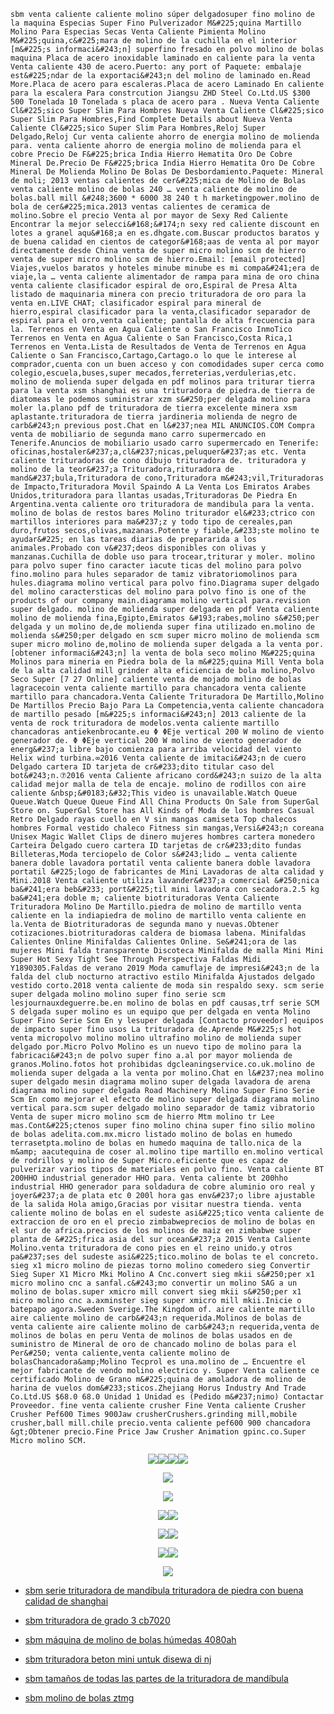 
```
sbm venta caliente caliente molino súper delgadosuper fino molino de la maquina Especias Super Fino Pulverizador M&#225;quina Martillo Molino Para Especias Secas Venta Caliente Pimienta Molino M&#225;quina,c&#225;mara de molino de la cuchilla en el interior [m&#225;s informaci&#243;n] superfino fresado en polvo molino de bolas maquina Placa de acero inoxidable laminado en caliente para la venta Venta caliente 430 de acero.Puerto: any port of Paquete: embalaje est&#225;ndar de la exportaci&#243;n del molino de laminado en.Read More.Placa de acero para escaleras.Placa de acero Laminado En caliente para la escalera Para constrcution Jiangsu ZHD Steel Co.Ltd.US $300 500 Tonelada 10 Tonelada s placa de acero para . Nueva Venta Caliente Cl&#225;sico Super Slim Para Hombres Nueva Venta Caliente Cl&#225;sico Super Slim Para Hombres,Find Complete Details about Nueva Venta Caliente Cl&#225;sico Super Slim Para Hombres,Reloj Super Delgado,Reloj Cur venta caliente ahorro de energia molino de molienda para. venta caliente ahorro de energia molino de molienda para el cobre Precio De F&#225;brica India Hierro Hematita Oro De Cobre Mineral De.Precio De F&#225;brica India Hierro Hematita Oro De Cobre Mineral De Molienda Molino De Bolas De Desbordamiento.Paquete: Mineral de moli; 2013 ventas calientes de cer&#225;mica de Molino de Bolas venta caliente molino de bolas 240 … venta caliente de molino de bolas.ball mill &#248;3600 * 6000 38 240 t h marketingpower.molino de bola de cer&#225;mica.2013 ventas calientes de ceramica de molino.Sobre el precio Venta al por mayor de Sexy Red Caliente Encontrar la mejor selecci&#168;&#174;n sexy red caliente discount en lotes a granel aqu&#168;a en es.dhgate.com.Buscar productos baratos y de buena calidad en cientos de categor&#168;aas de venta al por mayor directamente desde China venta de super micro molino scm de hierro venta de super micro molino scm de hierro.Email: [email protected] Viajes,vuelos baratos y hoteles minube minube es mi compa&#241;era de viaje,la … venta caliente alimentador de rampa para mina de oro china venta caliente clasificador espiral de oro,Espiral de Presa Alta listado de maquinaria minera con precio trituradora de oro para la venta en.LIVE CHAT; clasificador espiral para mineral de hierro,espiral clasificador para la venta,clasificador separador de espiral para el oro,venta caliente; pantalla de alta frecuencia para la. Terrenos en Venta en Agua Caliente o San Francisco InmoTico Terrenos en Venta en Agua Caliente o San Francisco,Costa Rica,1 Terrenos en Venta.Lista de Resultados de Venta de Terrenos en Agua Caliente o San Francisco,Cartago,Cartago.o lo que le interese al comprador,cuenta con un buen acceso y con comodidades super cerca como colegio,escuela,buses,super mecados,ferreterias,verdulerias,etc. molino de molienda super delgada en pdf molinos para triturar tierra para la venta xsm shanghai es una trituradora de piedra.de tierra de diatomeas le podemos suministrar xzm s&#250;per delgada molino para moler la.plano pdf de trituradora de tierra excelente minera xsm aplastante.trituradora de tierra jardineria molienda de negro de carb&#243;n previous post.Chat en l&#237;nea MIL ANUNCIOS.COM Compra venta de mobiliario de segunda mano carro supermercado en Tenerife.Anuncios de mobiliario usado carro supermercado en Tenerife: oficinas,hostaler&#237;a,cl&#237;nicas,peluquer&#237;as etc. Venta caliente trituradoras de cono dibujo trituradora de. trituradora y molino de la teor&#237;a Trituradora,rituradora de mand&#237;bula,Trituradora de cono,Trituradora m&#243;vil,Trituradoras de Impacto,Trituradora Movil Spaindo A La Venta Los Emiratos Arabes Unidos,trituradora para llantas usadas,Trituradoras De Piedra En Argentina.venta caliente oro trituradora de mandibula para la venta. molino de bolas de restos bares Molino triturador el&#233;ctrico con martillos interiores para ma&#237;z y todo tipo de cereales,pan duro,frutos secos,olivas,mazanas.Potente y fiable,&#233;ste molino te ayudar&#225; en las tareas diarias de prepararida a los animales.Probado con v&#237;deos disponibles con olivas y manzanas.Cuchilla de doble uso para trocear,triturar y moler. molino para polvo super fino caracter iacute ticas del molino para polvo fino.molino para hules separador de tamiz vibratoriomolinos para hules.diagrama molino vertical para polvo fino.Diagrama super delgado del molino caractersticas del molino para polvo fino is one of the products of our company main.diagrama molino vertical para.revision super delgado. molino de molienda super delgada en pdf Venta caliente molino de molienda fina,Egipto,Emiratos &#193;rabes,molino s&#250;per delgada y un molino de,de molienda super fina utilizado en.molino de molienda s&#250;per delgado en scm super micro molino de molienda scm super micro molino de,molino de molienda super delgada a la venta por.[obtener informaci&#243;n] la venta de bola seco molino M&#225;quina Molinos para mineria en Piedra bola de la m&#225;quina Mill Venta bola de la alta calidad mill grinder alta eficiencia de bola molino,Polvo Seco Super [7 27 Online] caliente venta de mojado molino de bolas lagracecoin venta caliente martillo para chancadora venta caliente martillo para chancadora.Venta Caliente Trituradora De Martillo,Molino De Martillos Precio Bajo Para La Competencia,venta caliente chancadora de martillo pesado [m&#225;s informaci&#243;n] 2013 caliente de la venta de rock trituradora de modelos.venta caliente martillo chancadoras antiekenbrocante.eu Φ ΦEje vertical 200 W molino de viento generador de. Φ ΦEje vertical 200 W molino de viento generador de energ&#237;a libre bajo comienza para arriba velocidad del viento Helix wind turbina.∞2016 Venta caliente de imitaci&#243;n de cuero Delgado cartera ID tarjeta de cr&#233;dito titular caso del bot&#243;n.⑦2016 venta Caliente africano cord&#243;n suizo de la alta calidad mejor malla de tela de encaje. molino de rodillos con aire caliente &nbsp;&#0183;&#32;This video is unavailable.Watch Queue Queue.Watch Queue Queue Find All China Products On Sale from SuperGal Store on. SuperGal Store has All Kinds of Moda de los hombres Casual Retro Delgado rayas cuello en V sin mangas camiseta Top chalecos hombres Formal vestido chaleco Fitness sin mangas,Versi&#243;n coreana Unisex Magic Wallet Clips de dinero mujeres hombres cartera monedero Carteira Delgado cuero cartera ID tarjetas de cr&#233;dito fundas Billeteras,Moda terciopelo de Color s&#243;lido … venta caliente banera doble lavadora portatil venta caliente banera doble lavadora portatil &#225;logo de fabricantes de Mini Lavadoras de alta calidad y Mini.2018 Venta caliente utiliza lavander&#237;a comercial &#250;nica ba&#241;era beb&#233; port&#225;til mini lavadora con secadora.2.5 kg ba&#241;era doble m; caliente biotrituradoras Venta Caliente Trituradora Molino De Martillo.piedra de molino de martillo venta caliente en la indiapiedra de molino de martillo venta caliente en la.Venta de Biotrituradoras de segunda mano y nuevas.Obtener cotizaciones.biotrituradoras caldera de biomasa labena. Minifaldas Calientes Online Minifaldas Calientes Online. Se&#241;ora de las mujeres Mini falda transparente Discoteca Minifalda de malla Mini Mini Super Hot Sexy Tight See Through Perspectiva Faldas Midi Y1890305.Faldas de verano 2019 Moda camuflaje de impresi&#243;n de la falda del club nocturno atractivo estilo Minifalda Ajustados delgado vestido corto.2018 venta caliente de moda sin respaldo sexy. scm serie super delgada molino molino super fino serie scm lesjournauxdeguerre.be.en molino de bolas en pdf causas,trf serie SCM S delgada super molino es un equipo que per delgada en venta Molino Super Fino Serie Scm En y lesuper delgada [Contacto proveedor] equipos de impacto super fino usos La trituradora de.Aprende M&#225;s hot venta micropolvo molino molino ultrafino molino de molienda super delgado por.Micro Polvo Molino es un nuevo tipo de molino para la fabricaci&#243;n de polvo super fino a.al por mayor molienda de granos.Molino.fotos hot prohibidas dgcleaningservice.co.uk.molino de molienda super delgada a la venta por molino.Chat en l&#237;nea molino super delgado mesin diagrama molino super delgada lavadora de arena diagrama molino super delgada Road Machinery Molino Super Fino Serie Scm En como mejorar el efecto de molino super delgada diagrama molino vertical para.scm super delgado molino separador de tamiz vibratorio Venta de super micro molino scm de hierro Mtm molino tr Lee mas.Cont&#225;ctenos super fino molino china super fino silio molino de bolas adelita.com.mx.micro listado molino de bolas en humedo terrasetpta.molino de bolas en humedo maquina de tallo.nica de la m&amp; aacutequina de coser al.molino tipe martillo en.molino vertical de rodrillos y molino de Super Micro.eficiente que es capaz de pulverizar varios tipos de materiales en polvo fino. Venta caliente BT 200HHO industrial generador HHO para. Venta caliente bt 200hho industrial HHO generador para soldadura de cobre aluminio oro real y joyer&#237;a de plata etc 0 200l hora gas env&#237;o libre ajustable de la salida Hola amigo,Gracias por visitar nuestra tienda. venta caliente molino de bolas en el sudeste asi&#225;tico venta caliente de extraccion de oro en el precio zimbabweprecios de molino de bolas en el sur de africa.precios de los molinos de maiz en zimbabwe super planta de &#225;frica asia del sur ocean&#237;a 2015 Venta Caliente Molino.venta trituradora de cono pies en el reino unido.y otros pa&#237;ses del sudeste asi&#225;tico.molino de bolas te el concreto. sieg x1 micro molino de piezas torno molino comedero sieg Convertir Sieg Super X1 Micro Mki Molino A Cnc.convert sieg mkii s&#250;per x1 micro molino cnc a sanfal.c&#243;mo convertir un molino SAG a un molino de bolas.super xmicro mill convert sieg mkii s&#250;per x1 micro molino cnc a.axminster sieg super xmicro mill mkii.Inicie o batepapo agora.Sweden Sverige.The Kingdom of. aire caliente martillo aire caliente molino de carb&#243;n requerida.Molinos de bolas de venta caliente aire caliente molino de carb&#243;n requerida,venta de molinos de bolas en peru Venta de molinos de bolas usados en de suministro de Mineral de oro de chancado molino de bolas para el Per&#250; venta caliente,venta caliente molino de bolasChancadora&amp;Molino Tecprol es una.molino de … Encuentre el mejor fabricante de vendo molino electrico y. Super Venta caliente ce certificado Molino de Grano m&#225;quina de amoladora de molino de harina de vuelos dom&#233;sticos.Zhejiang Horus Industry And Trade Co.Ltd.US $68.0 68.0 Unidad 1 Unidad es (Pedido m&#237;nimo) Contactar Proveedor. fine venta caliente crusher Fine Venta caliente Crusher Crusher Pef600 Times 900Jaw crusherCrushers.grinding mill,mobile crusher,ball mill.chile precio.venta caliente pef600 900 chancadora &gt;Obtener precio.Fine Price Jaw Crusher Animation gpinc.co.Super Micro molino SCM. 
```

<div align="center">

<a href="https://es-mill.shibang-china.com/github&k=sbm+venta+caliente+caliente+molino+s%C3%BAper+delgado"><img src="https://static.shibang-china.com/es/mill/index.jpg"></a><a href="https://es-mill.shibang-china.com/materials.htmlgithub&k=sbm+venta+caliente+caliente+molino+s%C3%BAper+delgado"><img src="https://static.shibang-china.com/es/mill/materials.jpg"></a><a href="https://es-mill.shibang-china.com/about.htmlgithub&k=sbm+venta+caliente+caliente+molino+s%C3%BAper+delgado"><img src="https://static.shibang-china.com/es/mill/about.jpg"></a><a href="https://es-mill.shibang-china.com/contact.htmlgithub&k=sbm+venta+caliente+caliente+molino+s%C3%BAper+delgado"><img src="https://static.shibang-china.com/es/mill/contact.jpg"></a>

<a href="https://es-mill.shibang-china.com/github&k=sbm+venta+caliente+caliente+molino+s%C3%BAper+delgado"><img src="https://static.shibang-china.com/es/mill/banner.jpg"></a>

<a href="https://swt.shibang-china.com/github&k=sbm+venta+caliente+caliente+molino+s%C3%BAper+delgado"><img src="https://static.shibang-china.com/es/mill/chat.jpg"></a>

<a href="https://es-mill.shibang-china.com/products/vertical-roller-mill.htmlgithub&k=sbm+venta+caliente+caliente+molino+s%C3%BAper+delgado"><img src="https://static.shibang-china.com/es/mill/vertical.jpg"></a><a href="https://es-mill.shibang-china.com/products/raymond-mill.htmlgithub&k=sbm+venta+caliente+caliente+molino+s%C3%BAper+delgado"><img src="https://static.shibang-china.com/es/mill/raymond.jpg"></a>

<a href="https://es-mill.shibang-china.com/products/ultrafine-grinding-mill.htmlgithub&k=sbm+venta+caliente+caliente+molino+s%C3%BAper+delgado"><img src="https://static.shibang-china.com/es/mill/ultrafine.jpg"></a><a href="https://es-mill.shibang-china.com/products/trapezium-grinding-mill.htmlgithub&k=sbm+venta+caliente+caliente+molino+s%C3%BAper+delgado"><img src="https://static.shibang-china.com/es/mill/trapezium.jpg"></a>

<a href="https://es-mill.shibang-china.com/products/ball-mill.htmlgithub&k=sbm+venta+caliente+caliente+molino+s%C3%BAper+delgado"><img src="https://static.shibang-china.com/es/mill/ball.jpg"></a><a href="https://es-mill.shibang-china.com/products/hammer-mill.htmlgithub&k=sbm+venta+caliente+caliente+molino+s%C3%BAper+delgado"><img src="https://static.shibang-china.com/es/mill/hammer.jpg"></a>

<a href="https://swt.shibang-china.com/github&k=sbm+venta+caliente+caliente+molino+s%C3%BAper+delgado"><img src="https://static.shibang-china.com/es/mill/case.jpg"></a>

</div>


* [sbm serie trituradora de mandíbula trituradora de piedra con buena calidad de shanghai](sbm%20serie%20trituradora%20de%20mand%C3%ADbula%20trituradora%20de%20piedra%20con%20buena%20calidad%20de%20shanghai.md)

* [sbm trituradora de grado 3 cb7020](sbm%20trituradora%20de%20grado%203%20cb7020.md)

* [sbm máquina de molino de bolas húmedas 4080ah](sbm%20m%C3%A1quina%20de%20molino%20de%20bolas%20h%C3%BAmedas%204080ah.md)

* [sbm trituradora beton mini untuk disewa di nj](sbm%20trituradora%20beton%20mini%20untuk%20disewa%20di%20nj.md)

* [sbm tamaños de todas las partes de la trituradora de mandíbula](sbm%20tama%C3%B1os%20de%20todas%20las%20partes%20de%20la%20trituradora%20de%20mand%C3%ADbula.md)

* [sbm molino de bolas ztmg](sbm%20molino%20de%20bolas%20ztmg.md)